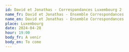 ```yaml
---
id: David et Jonathas - Correspondances Luxembourg 2
name_fr: David et Jonathas - Ensemble Correspondances
name_en: David et Jonathas - Ensemble Correspondances
place: Luxembourg
date: 2024-04-28
hour: 19:00
body_fr: A venir
body_en: To come
---
```


